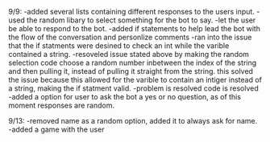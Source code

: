 9/9:
  -added several lists containing different responses to the users input.
  -used the random libary to select something for the bot to say.
  -let the user be able to respond to the bot.
  -added if statements to help lead the bot with the flow of the conversation and personlize comments
  -ran into the issue that the if statments were desined to check an int while the varible contained a string.
-resoveled issue stated above by making the random selection code choose a random number inbetween the index of the string and then pulling it, instead of pulling it straight from the string. this solved the issue because this allowed for the varible to contain an intiger instead of a string, making the if statment valid.
-problem is resolved code is resolved
-added a option for user to ask the bot a yes or no question, as of this moment responses are random.

9/13:
  -removed name as a random option, added it to always ask for name.
  -added a game with the user